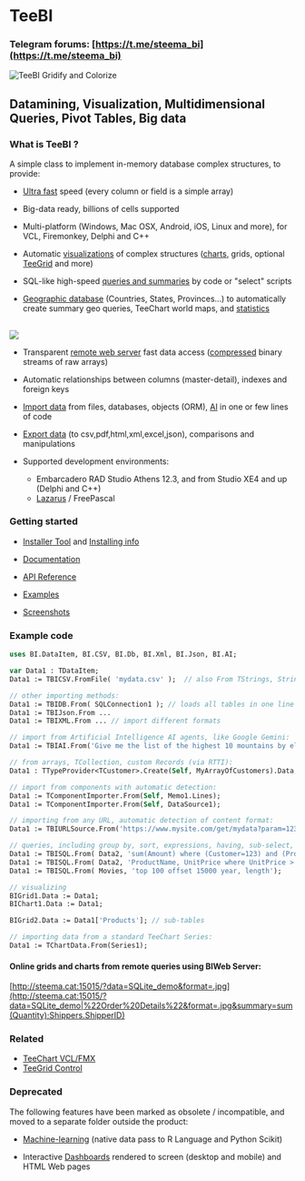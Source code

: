 # TeeBI
### Telegram forums: [https://t.me/steema_bi](https://t.me/steema_bi)

![TeeBI Gridify and Colorize](https://raw.github.com/Steema/BI/master/docs/img/TeeBI_Gridify_colored.png)

## Datamining, Visualization, Multidimensional Queries, Pivot Tables, Big data
 
### What is TeeBI ?

A simple class to implement in-memory database complex structures, to provide:

- [Ultra fast](https://github.com/Steema/BI/tree/master/demos/delphi/vcl/Speed) speed (every column or field is a simple array)

- Big-data ready, billions of cells supported

- Multi-platform (Windows, Mac OSX, Android, iOS, Linux and more), for VCL, Firemonkey, Delphi and C++

- Automatic [visualizations](https://github.com/Steema/BI/wiki/visualization) of complex structures ([charts](https://github.com/Steema/BI/wiki/bichart), grids, optional [TeeGrid](https://github.com/Steema/TeeGrid-VCL-FMX-Samples) and more)

- SQL-like high-speed [queries and summaries](https://github.com/Steema/BI/wiki/queries) by code or "select" scripts

- [Geographic database](https://github.com/Steema/TeeBI/tree/master/demos/delphi/Geographic/USA_Counties) (Countries, States, Provinces...) to automatically create summary geo queries, TeeChart world maps, and [statistics](https://github.com/Steema/BI/wiki/statistics)

##
  ![](https://raw.github.com/Steema/BI/master/docs/img/vcl_demo_geo_chart_usa_counties.png)


- Transparent [remote web server](https://rawgit.com/Steema/BI/master/demos/online/remote_web/index.htm) fast data access ([compressed](https://github.com/Steema/TeeBI/tree/master/demos/3rd_party/d7zip) binary streams of raw arrays)

- Automatic relationships between columns (master-detail), indexes and foreign keys

- [Import data](https://github.com/Steema/BI/wiki/importing) from files, databases, objects (ORM), [AI](https://github.com/Steema/TeeBI/tree/master/demos/3rd_party/AI) in one or few lines of code

- [Export data](https://github.com/Steema/BI/wiki/exporting) (to csv,pdf,html,xml,excel,json), comparisons and manipulations

- Supported development environments: 

  *  Embarcadero RAD Studio Athens 12.3, and from Studio XE4 and up (Delphi and C++)
  *  [Lazarus](https://www.lazarus-ide.org/) / FreePascal
  
### Getting started

- [Installer Tool](https://github.com/Steema/BI/tree/master/install) and [Installing info](https://steema.com/docs/teebi/tutorials/Installing-TeeBI)

- [Documentation](https://github.com/Steema/TeeBI/wiki)

- [API Reference](https://steema.com/docs/TeeBIVCLReference.htm)

- [Examples](https://github.com/Steema/BI/tree/master/demos)

- [Screenshots](https://github.com/Steema/TeeBI/blob/master/docs/img/readme.md)

### Example code

```pascal
uses BI.DataItem, BI.CSV, BI.Db, BI.Xml, BI.Json, BI.AI;

var Data1 : TDataItem;
Data1 := TBICSV.FromFile( 'mydata.csv' );  // also From TStrings, String etc

// other importing methods:
Data1 := TBIDB.From( SQLConnection1 ); // loads all tables in one line of code
Data1 := TBIJson.From ...
Data1 := TBIXML.From ... // import different formats

// import from Artificial Intelligence AI agents, like Google Gemini:
Data1 := TBIAI.From('Give me the list of the highest 10 mountains﻿ by elevation in csv format, just the list');

// from arrays, TCollection, custom Records (via RTTI):
Data1 : TTypeProvider<TCustomer>.Create(Self, MyArrayOfCustomers).Data; 

// import from components with automatic detection:
Data1 := TComponentImporter.From(Self, Memo1.Lines);
Data1 := TComponentImporter.From(Self, DataSource1);

// importing from any URL, automatic detection of content format:
Data1 := TBIURLSource.From('https://www.mysite.com/get/mydata?param=123');

// queries, including group by, sort, expressions, having, sub-select, distinct, date operators etc
Data1 := TBISQL.From( Data2, 'sum(Amount) where (Customer=123) and (Product<456) group by Country, Year');
Data1 := TBISQL.From( Data2, 'ProductName, UnitPrice where UnitPrice > select Average(UnitPrice)');
Data1 := TBISQL.From( Movies, 'top 100 offset 15000 year, length');

// visualizing
BIGrid1.Data := Data1;
BIChart1.Data := Data1;

BIGrid2.Data := Data1['Products']; // sub-tables

// importing data from a standard TeeChart Series:
Data1 := TChartData.From(Series1);

```
#### Online grids and charts from remote queries using BIWeb Server:
[http://steema.cat:15015/?data=SQLite_demo&format=.jpg](http://steema.cat:15015/?data=SQLite_demo|%22Order%20Details%22&format=.jpg&summary=sum(Quantity);Shippers.ShipperID)


### Related

- [TeeChart VCL/FMX](https://www.steema.com/product/vcl)
- [TeeGrid Control](https://www.steema.com/product/gridvcl)

### Deprecated

The following features have been marked as obsolete / incompatible, and moved to a separate folder outside the product:

- [Machine-learning](https://github.com/Steema/BI/wiki/machine-learning) (native data pass to R Language and Python Scikit)

- Interactive [Dashboards](https://raw.github.com/Steema/BI/master/docs/img/TeeBI_Dashboard_VCL.png) rendered to screen (desktop and mobile) and HTML Web pages
